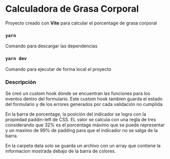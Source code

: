 # Calculadora de Grasa Corporal
Proyecto creado con **Vite** para calcular el porcentage de grasa corporal

### `yarn`
Comando para descargar las dependencias

### `yarn dev`
Comando para ejecutar de forma local el proyecto

### Descripción

Se creó un custom hook donde se encuentran las funciones para los eventos dentro del formulario. Este custom hook tambien guarda el estado del formulario y de los errores generados por cada validación no cumplida.

En la barra de porcentage, la posición del indicador se logra con la propiedad paddin-left de CSS. 
EL valor se calcula con una regla de tres considerando que 32% es el porcentage máximo que se puede representar y un maximo de 99% de padding para que el indicador no se salga de la barra.

En la carpeta data solo se guarda un archivo con un array que contiene la informacion mostrada debajo de la barra de colores.